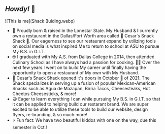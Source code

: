 ## _Howdy!_ 🤠
![This is me](Shack Buiding.webp)
- 🤠 Proudly born & raised in the Lonestar State. My Husband & I currently own a restaurant in the Dallas/Fort Worth area called 🌮 Cesar's Snack Shack 🍔. Our eagerness to see our restaurant expand by utilizing tools on social media is what inspired Me to return to school at ASU to pursue My B.S. in G.I.T.
- 🤓 I graduated with My A.S. from Dallas College in 2014, then attended Culinary School as I have always had a passion for cooking. 🧑‍🍳 Over the next few years I went on to build My career until finally having the opportunity to open a restaurant of My own with My Husband.
- 🍔 Cesar's Snack Shack opened it's doors in October 👻 of 2021. The Shack specializes in serving up a fusion of popular Mexican-American Snacks such as Agua de Mazapan, Birria Tacos, Cheesesteaks, Hot Cheetos Cheesesticks, & more!
- 😃 Eager to learn everything I can while pursuing My B.S. in G.I.T. so that it can be applied to helping build our restarant brand. We are super excited to be able to utilize these tools to build our website, design flyers, re-branding, & so much more!
- ⚡ Fun fact: We have two beautiful kiddos with one on the way, due this semester in Oct.!
